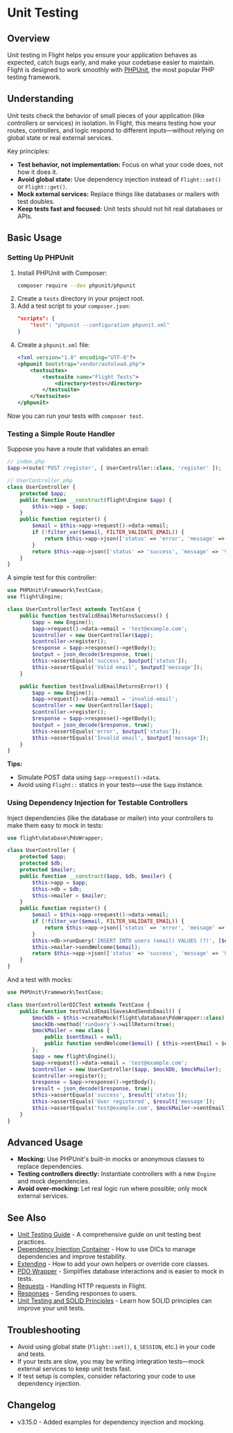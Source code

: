 # Unit Testing

## Overview

Unit testing in Flight helps you ensure your application behaves as expected, catch bugs early, and make your codebase easier to maintain. Flight is designed to work smoothly with [PHPUnit](https://phpunit.de/), the most popular PHP testing framework.

## Understanding

Unit tests check the behavior of small pieces of your application (like controllers or services) in isolation. In Flight, this means testing how your routes, controllers, and logic respond to different inputs—without relying on global state or real external services.

Key principles:
- **Test behavior, not implementation:** Focus on what your code does, not how it does it.
- **Avoid global state:** Use dependency injection instead of `Flight::set()` or `Flight::get()`.
- **Mock external services:** Replace things like databases or mailers with test doubles.
- **Keep tests fast and focused:** Unit tests should not hit real databases or APIs.

## Basic Usage

### Setting Up PHPUnit

1. Install PHPUnit with Composer:
   ```bash
   composer require --dev phpunit/phpunit
   ```
2. Create a `tests` directory in your project root.
3. Add a test script to your `composer.json`:
   ```json
   "scripts": {
       "test": "phpunit --configuration phpunit.xml"
   }
   ```
4. Create a `phpunit.xml` file:
   ```xml
   <?xml version="1.0" encoding="UTF-8"?>
   <phpunit bootstrap="vendor/autoload.php">
       <testsuites>
           <testsuite name="Flight Tests">
               <directory>tests</directory>
           </testsuite>
       </testsuites>
   </phpunit>
   ```

Now you can run your tests with `composer test`.

### Testing a Simple Route Handler

Suppose you have a route that validates an email:

```php
// index.php
$app->route('POST /register', [ UserController::class, 'register' ]);

// UserController.php
class UserController {
    protected $app;
    public function __construct(flight\Engine $app) {
        $this->app = $app;
    }
    public function register() {
        $email = $this->app->request()->data->email;
        if (!filter_var($email, FILTER_VALIDATE_EMAIL)) {
            return $this->app->json(['status' => 'error', 'message' => 'Invalid email']);
        }
        return $this->app->json(['status' => 'success', 'message' => 'Valid email']);
    }
}
```

A simple test for this controller:

```php
use PHPUnit\Framework\TestCase;
use flight\Engine;

class UserControllerTest extends TestCase {
    public function testValidEmailReturnsSuccess() {
        $app = new Engine();
        $app->request()->data->email = 'test@example.com';
        $controller = new UserController($app);
        $controller->register();
        $response = $app->response()->getBody();
        $output = json_decode($response, true);
        $this->assertEquals('success', $output['status']);
        $this->assertEquals('Valid email', $output['message']);
    }

    public function testInvalidEmailReturnsError() {
        $app = new Engine();
        $app->request()->data->email = 'invalid-email';
        $controller = new UserController($app);
        $controller->register();
        $response = $app->response()->getBody();
        $output = json_decode($response, true);
        $this->assertEquals('error', $output['status']);
        $this->assertEquals('Invalid email', $output['message']);
    }
}
```

**Tips:**
- Simulate POST data using `$app->request()->data`.
- Avoid using `Flight::` statics in your tests—use the `$app` instance.

### Using Dependency Injection for Testable Controllers

Inject dependencies (like the database or mailer) into your controllers to make them easy to mock in tests:

```php
use flight\database\PdoWrapper;

class UserController {
    protected $app;
    protected $db;
    protected $mailer;
    public function __construct($app, $db, $mailer) {
        $this->app = $app;
        $this->db = $db;
        $this->mailer = $mailer;
    }
    public function register() {
        $email = $this->app->request()->data->email;
        if (!filter_var($email, FILTER_VALIDATE_EMAIL)) {
            return $this->app->json(['status' => 'error', 'message' => 'Invalid email']);
        }
        $this->db->runQuery('INSERT INTO users (email) VALUES (?)', [$email]);
        $this->mailer->sendWelcome($email);
        return $this->app->json(['status' => 'success', 'message' => 'User registered']);
    }
}
```

And a test with mocks:

```php
use PHPUnit\Framework\TestCase;

class UserControllerDICTest extends TestCase {
    public function testValidEmailSavesAndSendsEmail() {
        $mockDb = $this->createMock(flight\database\PdoWrapper::class);
        $mockDb->method('runQuery')->willReturn(true);
        $mockMailer = new class {
            public $sentEmail = null;
            public function sendWelcome($email) { $this->sentEmail = $email; return true; }
        };
        $app = new flight\Engine();
        $app->request()->data->email = 'test@example.com';
        $controller = new UserController($app, $mockDb, $mockMailer);
        $controller->register();
        $response = $app->response()->getBody();
        $result = json_decode($response, true);
        $this->assertEquals('success', $result['status']);
        $this->assertEquals('User registered', $result['message']);
        $this->assertEquals('test@example.com', $mockMailer->sentEmail);
    }
}
```

## Advanced Usage

- **Mocking:** Use PHPUnit's built-in mocks or anonymous classes to replace dependencies.
- **Testing controllers directly:** Instantiate controllers with a new `Engine` and mock dependencies.
- **Avoid over-mocking:** Let real logic run where possible; only mock external services.

## See Also

- [Unit Testing Guide](/guides/unit-testing) - A comprehensive guide on unit testing best practices.
- [Dependency Injection Container](/learn/dependency-injection-container) - How to use DICs to manage dependencies and improve testability.
- [Extending](/learn/extending) - How to add your own helpers or override core classes.
- [PDO Wrapper](/learn/pdo-wrapper) - Simplifies database interactions and is easier to mock in tests.
- [Requests](/learn/requests) - Handling HTTP requests in Flight.
- [Responses](/learn/responses) - Sending responses to users.
- [Unit Testing and SOLID Principles](/learn/unit-testing-and-solid-principles) - Learn how SOLID principles can improve your unit tests.

## Troubleshooting

- Avoid using global state (`Flight::set()`, `$_SESSION`, etc.) in your code and tests.
- If your tests are slow, you may be writing integration tests—mock external services to keep unit tests fast.
- If test setup is complex, consider refactoring your code to use dependency injection.

## Changelog

- v3.15.0 - Added examples for dependency injection and mocking.